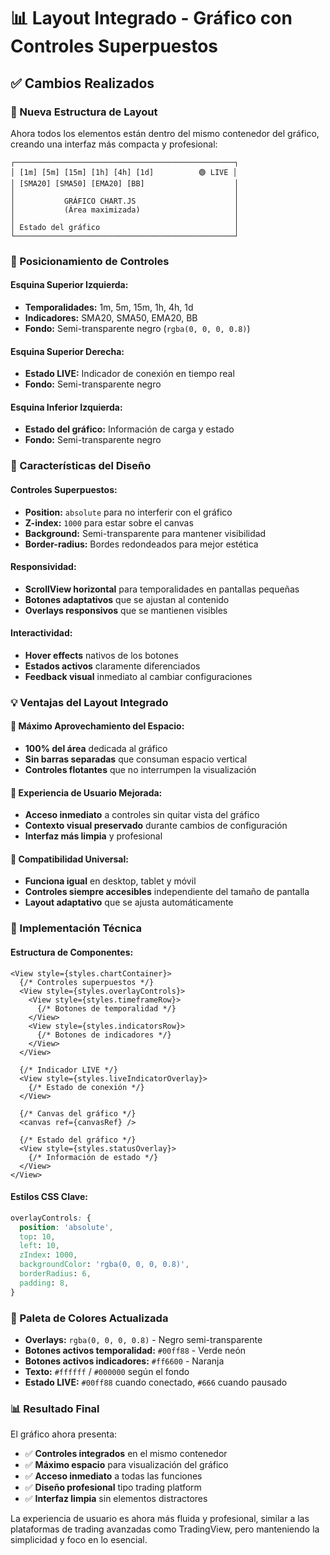# 📊 Layout Integrado - Gráfico con Controles Superpuestos

## ✅ **Cambios Realizados**

### **🎯 Nueva Estructura de Layout**
Ahora todos los elementos están dentro del mismo contenedor del gráfico, creando una interfaz más compacta y profesional:

```
┌─────────────────────────────────────────────────┐
│ [1m] [5m] [15m] [1h] [4h] [1d]          🟢 LIVE │
│ [SMA20] [SMA50] [EMA20] [BB]                    │
│                                                 │
│           GRÁFICO CHART.JS                      │
│           (Área maximizada)                     │
│                                                 │
│ Estado del gráfico                              │
└─────────────────────────────────────────────────┘
```

### **📍 Posicionamiento de Controles**

#### **Esquina Superior Izquierda:**
- **Temporalidades:** 1m, 5m, 15m, 1h, 4h, 1d
- **Indicadores:** SMA20, SMA50, EMA20, BB
- **Fondo:** Semi-transparente negro (`rgba(0, 0, 0, 0.8)`)

#### **Esquina Superior Derecha:**
- **Estado LIVE:** Indicador de conexión en tiempo real
- **Fondo:** Semi-transparente negro

#### **Esquina Inferior Izquierda:**
- **Estado del gráfico:** Información de carga y estado
- **Fondo:** Semi-transparente negro

### **🎨 Características del Diseño**

#### **Controles Superpuestos:**
- **Position:** `absolute` para no interferir con el gráfico
- **Z-index:** `1000` para estar sobre el canvas
- **Background:** Semi-transparente para mantener visibilidad
- **Border-radius:** Bordes redondeados para mejor estética

#### **Responsividad:**
- **ScrollView horizontal** para temporalidades en pantallas pequeñas
- **Botones adaptativos** que se ajustan al contenido
- **Overlays responsivos** que se mantienen visibles

#### **Interactividad:**
- **Hover effects** nativos de los botones
- **Estados activos** claramente diferenciados
- **Feedback visual** inmediato al cambiar configuraciones

### **💡 Ventajas del Layout Integrado**

#### **🚀 Máximo Aprovechamiento del Espacio:**
- **100% del área** dedicada al gráfico
- **Sin barras separadas** que consuman espacio vertical
- **Controles flotantes** que no interrumpen la visualización

#### **🎯 Experiencia de Usuario Mejorada:**
- **Acceso inmediato** a controles sin quitar vista del gráfico
- **Contexto visual preservado** durante cambios de configuración
- **Interfaz más limpia** y profesional

#### **📱 Compatibilidad Universal:**
- **Funciona igual** en desktop, tablet y móvil
- **Controles siempre accesibles** independiente del tamaño de pantalla
- **Layout adaptativo** que se ajusta automáticamente

### **🔧 Implementación Técnica**

#### **Estructura de Componentes:**
```tsx
<View style={styles.chartContainer}>
  {/* Controles superpuestos */}
  <View style={styles.overlayControls}>
    <View style={styles.timeframeRow}>
      {/* Botones de temporalidad */}
    </View>
    <View style={styles.indicatorsRow}>
      {/* Botones de indicadores */}
    </View>
  </View>

  {/* Indicador LIVE */}
  <View style={styles.liveIndicatorOverlay}>
    {/* Estado de conexión */}
  </View>

  {/* Canvas del gráfico */}
  <canvas ref={canvasRef} />

  {/* Estado del gráfico */}
  <View style={styles.statusOverlay}>
    {/* Información de estado */}
  </View>
</View>
```

#### **Estilos CSS Clave:**
```css
overlayControls: {
  position: 'absolute',
  top: 10,
  left: 10,
  zIndex: 1000,
  backgroundColor: 'rgba(0, 0, 0, 0.8)',
  borderRadius: 6,
  padding: 8,
}
```

### **🎨 Paleta de Colores Actualizada**
- **Overlays:** `rgba(0, 0, 0, 0.8)` - Negro semi-transparente
- **Botones activos temporalidad:** `#00ff88` - Verde neón
- **Botones activos indicadores:** `#ff6600` - Naranja
- **Texto:** `#ffffff` / `#000000` según el fondo
- **Estado LIVE:** `#00ff88` cuando conectado, `#666` cuando pausado

### **📊 Resultado Final**
El gráfico ahora presenta:
- ✅ **Controles integrados** en el mismo contenedor
- ✅ **Máximo espacio** para visualización del gráfico
- ✅ **Acceso inmediato** a todas las funciones
- ✅ **Diseño profesional** tipo trading platform
- ✅ **Interfaz limpia** sin elementos distractores

La experiencia de usuario es ahora más fluida y profesional, similar a las plataformas de trading avanzadas como TradingView, pero manteniendo la simplicidad y foco en lo esencial.
